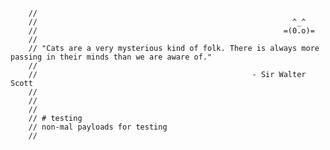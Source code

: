 		// 
		//                                                         ^_^
		//                                                       =(0.o)=
		// 
		// "Cats are a very mysterious kind of folk. There is always more passing in their minds than we are aware of."
		// 
		//                                                - Sir Walter Scott
		// 
		// 
		// 
		// # testing
		// non-mal payloads for testing
		// 
